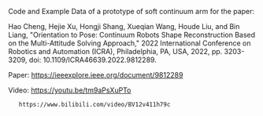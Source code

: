 Code and Example Data of a prototype of soft continuum arm for the paper: 

Hao Cheng, Hejie Xu, Hongji Shang, Xueqian Wang, Houde Liu, and Bin Liang, "Orientation to Pose: Continuum Robots Shape Reconstruction Based on the Multi-Attitude Solving Approach," 2022 International Conference on Robotics and Automation (ICRA), Philadelphia, PA, USA, 2022, pp. 3203-3209, doi: 10.1109/ICRA46639.2022.9812289. 

Paper: https://ieeexplore.ieee.org/document/9812289

Video: https://youtu.be/tm9aPsXuPTo

       https://www.bilibili.com/video/BV12v411h79c
